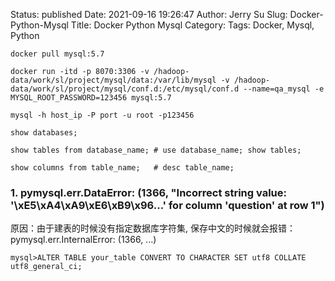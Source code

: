 Status: published
Date: 2021-09-16 19:26:47
Author: Jerry Su
Slug: Docker-Python-Mysql
Title: Docker Python Mysql
Category: 
Tags: Docker, Mysql, Python

`docker pull mysql:5.7`

`docker run -itd -p 8070:3306 -v /hadoop-data/work/sl/project/mysql/data:/var/lib/mysql -v /hadoop-data/work/sl/project/mysql/conf.d:/etc/mysql/conf.d --name=qa_mysql -e MYSQL_ROOT_PASSWORD=123456 mysql:5.7`

`mysql -h host_ip -P port -u root -p123456`


```
show databases;

show tables from database_name; # use database_name; show tables;

show columns from table_name;   # desc table_name;
```


### 1. pymysql.err.DataError: (1366, "Incorrect string value: '\\xE5\\xA4\\xA9\\xE6\\xB9\\x96...' for column 'question' at row 1")

原因：由于建表的时候没有指定数据库字符集, 保存中文的时候就会报错：pymysql.err.InternalError: (1366, ...)

`mysql>ALTER TABLE your_table CONVERT TO CHARACTER SET utf8 COLLATE utf8_general_ci;`
